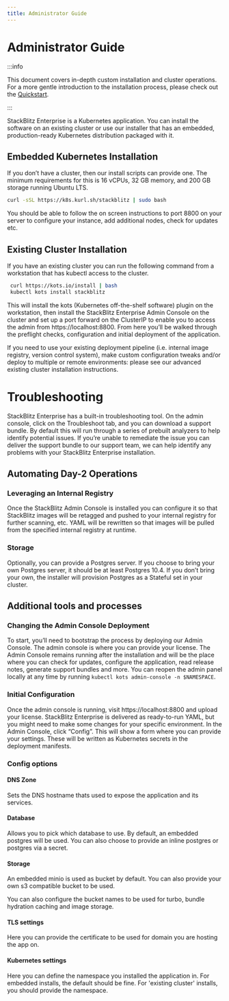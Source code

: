 ```yaml
---
title: Administrator Guide
---
```


# Administrator Guide

:::info

This document covers in-depth custom installation and cluster operations. For a more gentle introduction to the installation process, please check out the [Quickstart](/enterprise/installation/quickstart).

:::

StackBlitz Enterprise is a Kubernetes application. You can install the software on an existing cluster or use our installer that has an embedded, production-ready Kubernetes distribution packaged with it.

## Embedded Kubernetes Installation

If you don’t have a cluster, then our install scripts can provide one. The minimum requirements for this is 16 vCPUs, 32 GB memory, and 200 GB storage running Ubuntu LTS.

```sh
curl -sSL https://k8s.kurl.sh/stackblitz | sudo bash
```

You should be able to follow the on screen instructions to port 8800 on your server to configure your instance, add additional nodes, check for updates etc.

<!-- If at any time you’d like to migrate this deployment to an existing Kubernetes Cluster, see the [Guide to Migrating an Existing Cluster](migrating). -->

## Existing Cluster Installation

If you have an existing cluster you can run the following command from a workstation that has kubectl access to the cluster.

```sh
 curl https://kots.io/install | bash
 kubectl kots install stackblitz
```

This will install the kots (Kubernetes off-the-shelf software) plugin on the workstation, then install the StackBlitz Enterprise Admin Console on the cluster and set up a port forward on the ClusterIP to enable you to access the admin from https://localhost:8800. From here you’ll be walked through the preflight checks, configuration and initial deployment of the application.

If you need to use your existing deployment pipeline (i.e. internal image registry, version control system), make custom configuration tweaks and/or deploy to multiple or remote environments: please see our advanced existing cluster installation instructions.

# Troubleshooting

StackBlitz Enterprise has a built-in troubleshooting tool. On the admin console, click on the Troubleshoot tab, and you can download a support bundle. By default this will run through a series of prebuilt analyzers to help identify potential issues. If you’re unable to remediate the issue you can deliver the support bundle to our support team, we can help identify any problems with your StackBlitz Enterprise installation.


## Automating Day-2 Operations

### Leveraging an Internal Registry
Once the StackBlitz Admin Console is installed you can configure it so that StackBlitz images will be retagged and pushed to your internal registry for further scanning, etc. YAML will be rewritten so that images will be pulled from the specified internal registry at runtime.

### Storage
Optionally, you can provide a Postgres server. If you choose to bring your own Postgres server, it should be at least Postgres 10.4. If you don’t bring your own, the installer will provision Postgres as a Stateful set in your cluster.

## Additional tools and processes

### Changing the Admin Console Deployment

To start, you’ll need to bootstrap the process by deploying our Admin Console. The admin console is where you can provide your license. The Admin Console remains running after the installation and will be the place where you can check for updates, configure the application, read release notes, generate support bundles and more. You can reopen the admin panel locally at any time by running `kubectl kots admin-console -n $NAMESPACE`.

### Initial Configuration

Once the admin console is running, visit https://localhost:8800 and upload your license. StackBlitz Enterprise is delivered as ready-to-run YAML, but you might need to make some changes for your specific environment. In the Admin Console, click “Config”. This will show a form where you can provide your settings. These will be written as Kubernetes secrets in the deployment manifests.


### Config options

#### DNS Zone

Sets the DNS hostname thats used to expose the application and its services.

#### Database

Allows you to pick which database to use. By default, an embedded postgres will be used. You can also choose to provide an inline postgres or postgres via a secret.

#### Storage

An embedded minio is used as bucket by default. You can also provide your own s3 compatible bucket to be used.

You can also configure the bucket names to be used for turbo, bundle hydration caching and image storage. 

#### TLS settings

Here you can provide the certificate to be used for domain you are hosting the app on.

#### Kubernetes settings 

Here you can define the namespace you installed the application in. For embedded installs, the default should be fine. For 'existing cluster' installs, you should provide the namespace.
